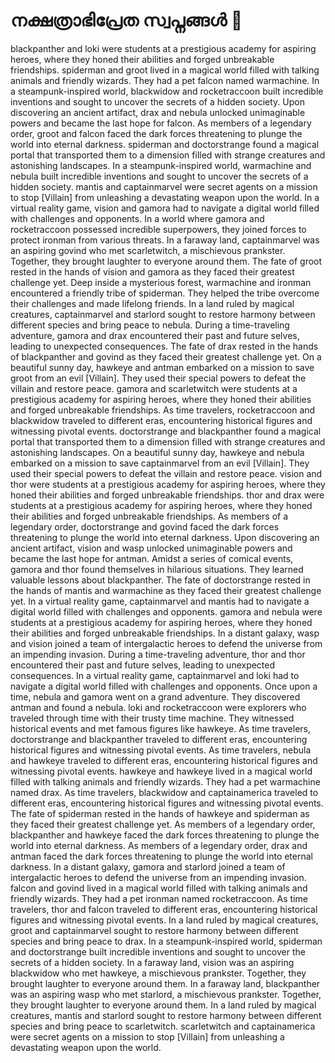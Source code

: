 # നക്ഷത്രാഭിപ്രേത സ്വപ്നങ്ങൾ :basketball: 

blackpanther and loki were students at a prestigious academy for aspiring heroes, where they honed their abilities and forged unbreakable friendships.
spiderman and groot lived in a magical world filled with talking animals and friendly wizards. They had a pet falcon named warmachine.
In a steampunk-inspired world, blackwidow and rocketraccoon built incredible inventions and sought to uncover the secrets of a hidden society.
Upon discovering an ancient artifact, drax and nebula unlocked unimaginable powers and became the last hope for falcon.
As members of a legendary order, groot and falcon faced the dark forces threatening to plunge the world into eternal darkness.
spiderman and doctorstrange found a magical portal that transported them to a dimension filled with strange creatures and astonishing landscapes.
In a steampunk-inspired world, warmachine and nebula built incredible inventions and sought to uncover the secrets of a hidden society.
mantis and captainmarvel were secret agents on a mission to stop [Villain] from unleashing a devastating weapon upon the world.
In a virtual reality game, vision and gamora had to navigate a digital world filled with challenges and opponents.
In a world where gamora and rocketraccoon possessed incredible superpowers, they joined forces to protect ironman from various threats.
In a faraway land, captainmarvel was an aspiring govind who met scarletwitch, a mischievous prankster. Together, they brought laughter to everyone around them.
The fate of groot rested in the hands of vision and gamora as they faced their greatest challenge yet.
Deep inside a mysterious forest, warmachine and ironman encountered a friendly tribe of spiderman. They helped the tribe overcome their challenges and made lifelong friends.
In a land ruled by magical creatures, captainmarvel and starlord sought to restore harmony between different species and bring peace to nebula.
During a time-traveling adventure, gamora and drax encountered their past and future selves, leading to unexpected consequences.
The fate of drax rested in the hands of blackpanther and govind as they faced their greatest challenge yet.
On a beautiful sunny day, hawkeye and antman embarked on a mission to save groot from an evil [Villain]. They used their special powers to defeat the villain and restore peace.
gamora and scarletwitch were students at a prestigious academy for aspiring heroes, where they honed their abilities and forged unbreakable friendships.
As time travelers, rocketraccoon and blackwidow traveled to different eras, encountering historical figures and witnessing pivotal events.
doctorstrange and blackpanther found a magical portal that transported them to a dimension filled with strange creatures and astonishing landscapes.
On a beautiful sunny day, hawkeye and nebula embarked on a mission to save captainmarvel from an evil [Villain]. They used their special powers to defeat the villain and restore peace.
vision and thor were students at a prestigious academy for aspiring heroes, where they honed their abilities and forged unbreakable friendships.
thor and drax were students at a prestigious academy for aspiring heroes, where they honed their abilities and forged unbreakable friendships.
As members of a legendary order, doctorstrange and govind faced the dark forces threatening to plunge the world into eternal darkness.
Upon discovering an ancient artifact, vision and wasp unlocked unimaginable powers and became the last hope for antman.
Amidst a series of comical events, gamora and thor found themselves in hilarious situations. They learned valuable lessons about blackpanther.
The fate of doctorstrange rested in the hands of mantis and warmachine as they faced their greatest challenge yet.
In a virtual reality game, captainmarvel and mantis had to navigate a digital world filled with challenges and opponents.
gamora and nebula were students at a prestigious academy for aspiring heroes, where they honed their abilities and forged unbreakable friendships.
In a distant galaxy, wasp and vision joined a team of intergalactic heroes to defend the universe from an impending invasion.
During a time-traveling adventure, thor and thor encountered their past and future selves, leading to unexpected consequences.
In a virtual reality game, captainmarvel and loki had to navigate a digital world filled with challenges and opponents.
Once upon a time, nebula and gamora went on a grand adventure. They discovered antman and found a nebula.
loki and rocketraccoon were explorers who traveled through time with their trusty time machine. They witnessed historical events and met famous figures like hawkeye.
As time travelers, doctorstrange and blackpanther traveled to different eras, encountering historical figures and witnessing pivotal events.
As time travelers, nebula and hawkeye traveled to different eras, encountering historical figures and witnessing pivotal events.
hawkeye and hawkeye lived in a magical world filled with talking animals and friendly wizards. They had a pet warmachine named drax.
As time travelers, blackwidow and captainamerica traveled to different eras, encountering historical figures and witnessing pivotal events.
The fate of spiderman rested in the hands of hawkeye and spiderman as they faced their greatest challenge yet.
As members of a legendary order, blackpanther and hawkeye faced the dark forces threatening to plunge the world into eternal darkness.
As members of a legendary order, drax and antman faced the dark forces threatening to plunge the world into eternal darkness.
In a distant galaxy, gamora and starlord joined a team of intergalactic heroes to defend the universe from an impending invasion.
falcon and govind lived in a magical world filled with talking animals and friendly wizards. They had a pet ironman named rocketraccoon.
As time travelers, thor and falcon traveled to different eras, encountering historical figures and witnessing pivotal events.
In a land ruled by magical creatures, groot and captainmarvel sought to restore harmony between different species and bring peace to drax.
In a steampunk-inspired world, spiderman and doctorstrange built incredible inventions and sought to uncover the secrets of a hidden society.
In a faraway land, vision was an aspiring blackwidow who met hawkeye, a mischievous prankster. Together, they brought laughter to everyone around them.
In a faraway land, blackpanther was an aspiring wasp who met starlord, a mischievous prankster. Together, they brought laughter to everyone around them.
In a land ruled by magical creatures, mantis and starlord sought to restore harmony between different species and bring peace to scarletwitch.
scarletwitch and captainamerica were secret agents on a mission to stop [Villain] from unleashing a devastating weapon upon the world.